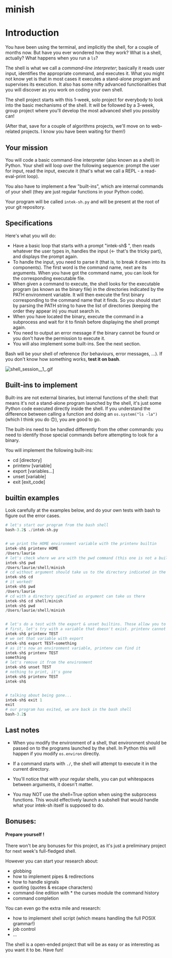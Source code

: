 # minish


# Introduction

You have been using the terminal, and implicitly the shell, for a couple of months now. But have you ever wondered how they work? What is a shell, actually? What happens when you run a `ls`?

The shell is what we call a *command-line interpreter*; basically it reads user input, identifies the appropriate command, and executes it. What you might not know yet is that in most cases it executes a stand-alone program and supervises its execution. It also has some nifty advanced functionalities that you will discover as you work on coding your own shell.

The shell project starts with this 1-week, solo project for everybody to look into the basic mechanisms of the shell. It will be followed by a 3-week, group project where you'll develop the most advanced shell you possibly can!

(After that, save for a couple of algorithms projects, we'll move on to web-related projects. I know you have been waiting for them!)


## Your mission

You will code a basic command-line interpreter (also known as a shell) in Python. Your shell will loop over the following sequence: prompt the user for input, read the input, execute it (that's what we call a REPL - a read-eval-print loop).

You also have to implement a few "built-ins", which are internal commands of your shell (they are just regular functions in your Python code).

Your program will be called `intek-sh.py` and will be present at the root of your git repository.


## Specifications

Here's what you will do:

* Have a basic loop that starts with a prompt "intek-sh$ ", then reads whatever the user types in, handles the input (<- that's the tricky part), and displays the prompt again.
* To handle the input, you need to parse it (that is, to break it down into its components). The first word is the command name, next are its arguments. When you have got the command name, you can look for the corresponding executable file.
* When given a command to execute, the shell looks for the executable program (as known as the binary file) in the directories indicated by the PATH environment variable. It will then execute the first binary corresponding to the command name that it finds. So you should start by parsing the PATH string to have the list of directories (keeping the order they appear in) you must search in.
* When you have located the binary, execute the command in a subprocess and wait for it to finish before displaying the shell prompt again.
* You need to output an error message if the binary cannot be found or you don't have the permission to execute it.
* You will also implement some built-ins. See the next section.

Bash will be your shell of reference (for behaviours, error messages, ...). If you don't know how something works, **test it on bash**.

![shell_session__1_.gif]()


## Built-ins to implement

Built-ins are not external binaries, but internal functions of the shell: that means it's not a stand-alone program launched by the shell, it's just some Python code executed directly inside the shell. If you understand the difference between calling a function and doing an `os.system("ls -la")` (which I think you do 🙃), you are good to go.

The built-ins need to be handled differently from the other commands: you need to identify those special commands before attempting to look for a binary. 

You will implement the following built-ins: 

* cd [directory]
* printenv [variable]
* export [variables...]
* unset [variable]
* exit [exit_code]


## builtin examples

Look carefully at the examples below, and do your own tests with bash to figure out the error cases.

```python
# let's start our program from the bash shell
bash-3.2$ ./intek-sh.py


# we print the HOME environment variable with the printenv builtin
intek-sh$ printenv HOME
/Users/laurie
# let's check where we are with the pwd command (this one is not a builtin!)
intek-sh$ pwd
/Users/laurie/shell/minish
# cd without argument should take us to the directory indicated in the HOME variable.
intek-sh$ cd
# it worked!
intek-sh$ pwd
/Users/laurie
# cd with a directory specified as argument can take us there
intek-sh$ cd shell/minish
intek-sh$ pwd
/Users/laurie/shell/minish


# let's do a test with the export & unset builtins. Those allow you to add and remove variables from the environment.
# first, let's try with a variable that doesn't exist. printenv cannot find it.
intek-sh$ printenv TEST
# we set that variable with export
intek-sh$ export TEST=something
# as it's now an environment variable, printenv can find it
intek-sh$ printenv TEST
something
# let's remove it from the environment
intek-sh$ unset TEST
# nothing to print, it's gone
intek-sh$ printenv TEST
intek-sh$


# talking about being gone...
intek-sh$ exit 1
exit
# our program has exited, we are back in the bash shell
bash-3.2$
```


## Last notes

- When you modify the environment of a shell, that environment should be passed on to the programs launched by the shell. In Python this will happen if you modify `os.environ` directly.

- If a command starts with `./`, the shell will attempt to execute it in the current directory.

- You'll notice that with your regular shells, you can put whitespaces between arguments, it doesn't matter.

- You may NOT use the shell=True option when using the subprocess functions. This would effectively launch a subshell that would handle what your intek-sh itself is supposed to do.


## Bonuses:

#### Prepare yourself !
There won't be any bonuses for this project, as it's just a preliminary project for next week's full-fledged shell.

However you can start your research about:

* globbing
* how to implement pipes & redirections
* how to handle signals
* quoting (quotes & escape characters)
* command-line edition with * the curses module
the command history
* command completion

You can even go the extra mile and research:

* how to implement shell script (which means handling the full POSIX grammar!)
* job control
* ...

The shell is a open-ended project that will be as easy or as interesting as you want it to be. Have fun!

